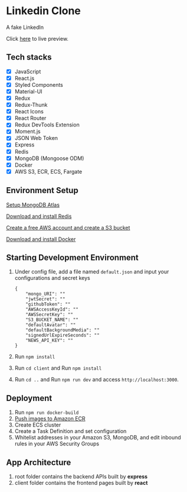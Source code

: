 <h1>Linkedin Clone</h1>

<p> A fake LinkedIn </p>

<p>Click <a href="http://3.236.4.8:5000/">here</a> to live preview.</p>

## Tech stacks

- [x] JavaScript
- [x] React.js
- [x] Styled Components
- [x] Material-UI
- [x] Redux
- [x] Redux-Thunk
- [x] React Icons
- [x] React Router
- [x] Redux DevTools Extension
- [x] Moment.js
- [x] JSON Web Token
- [x] Express
- [x] Redis
- [x] MongoDB (Mongoose ODM)
- [x] Docker
- [x] AWS S3, ECR, ECS, Fargate

## Environment Setup 
<p><a href="https://www.mongodb.com/cloud/atlas#:~:text=MongoDB%20Atlas%20is%20the%20global,data%20security%20and%20privacy%20standards.">Setup MongoDB Atlas</a></p>
<p><a href="https://redis.io/download">Download and install Redis</a></p>
<p><a href="https://aws.amazon.com/free/?all-free-tier.sort-by=item.additionalFields.SortRank&all-free-tier.sort-order=asc&awsf.Free%20Tier%20Categories=categories%23storage&trk=ps_a134p000004f2aOAAQ&trkCampaign=acq_paid_search_brand&sc_channel=PS&sc_campaign=acquisition_US&sc_publisher=Google&sc_category=Storage&sc_country=US&sc_geo=NAMER&sc_outcome=acq&sc_detail=aws%20s3&sc_content=S3_e&sc_matchtype=e&sc_segment=468090540619&sc_medium=ACQ-P|PS-GO|Brand|Desktop|SU|Storage|S3|US|EN|Text&s_kwcid=AL!4422!3!468090540619!e!!g!!aws%20s3&ef_id=Cj0KCQjwit_8BRCoARIsAIx3Rj5CkTisgVGuaF9YP0eAKtW2XUY6VqZzCE-JMAmW85IdKZ3pynoc38EaAoc3EALw_wcB:G:s&s_kwcid=AL!4422!3!468090540619!e!!g!!aws%20s3">Create a free AWS account and create a S3 bucket</a></p>
<p><a href="https://docs.docker.com/get-docker/">Download and install Docker</a></p>

## Starting Development Environment
1. Under config file, add a file named `default.json` and input your configurations and secret keys
    ```
    {
        "mongo_URI": ""
        "jwtSecret": ""
        "githubToken": ""
        "AWSAccessKeyId": "" 
        "AWSSecretKey": ""
        "S3_BUCKET_NAME": ""
        "defaultAvatar": ""
        "defaultBackgroundMedia": "" 
        "signedUrlExpireSeconds": ""
        "NEWS_API_KEY": ""
    }
    ```

2. Run `npm install`
3. Run `cd client` and Run `npm install` 
4. Run `cd ..` and Run `npm run dev` and access `http://localhost:3000`.<br />

## Deployment

1. Run `npm run docker-build`
2. <a href="https://docs.aws.amazon.com/AmazonECR/latest/userguide/getting-started-cli.html">Push images to Amazon ECR</a>
3. Create ECS cluster
4. Create a Task Definition and set configuration
5. Whitelist addresses in your Amazon S3, MongoDB, and edit inbound rules in your AWS Security Groups  


## App Architecture
1. root folder contains the backend APIs built by <b> express </b>
2. client folder contains the frontend pages built by <b> react <b/>